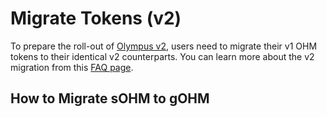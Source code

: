 # Migrate Tokens (v2)

To prepare the roll-out of [Olympus v2](https://olympusdao.medium.com/introducing-olympus-v2-c4ade14e9fe),
users need to migrate their v1 OHM tokens to their identical v2 counterparts. You
can learn more about the v2 migration from this [FAQ page](../basic/migration.md).

## How to Migrate sOHM to gOHM
